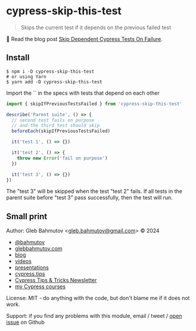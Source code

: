 # cypress-skip-this-test

> Skips the current test if it depends on the previous failed test

📝 Read the blog post [Skip Dependent Cypress Tests On Failure](https://glebbahmutov.com/blog/skip-dependent-tests-on-failure/).

## Install

```
$ npm i -D cypress-skip-this-test
# or using Yarn
$ yarn add -D cypress-skip-this-test
```

Import the `` in the specs with tests that depend on each other

```js
import { skipIfPreviousTestsFailed } from 'cypress-skip-this-test'

describe('Parent suite', () => {
  // second test fails on purpose
  // and the third test should skip
  beforeEach(skipIfPreviousTestsFailed)

  it('test 1', () => {})

  it('test 2', () => {
    throw new Error('fail on purpose')
  })

  it('test 3', () => {})
})
```

The "test 3" will be skipped when the test "test 2" fails. If all tests in the parent suite before "test 3" pass successfully, then the test will run.

## Small print

Author: Gleb Bahmutov &lt;gleb.bahmutov@gmail.com&gt; &copy; 2024

- [@bahmutov](https://twitter.com/bahmutov)
- [glebbahmutov.com](https://glebbahmutov.com)
- [blog](https://glebbahmutov.com/blog)
- [videos](https://www.youtube.com/glebbahmutov)
- [presentations](https://slides.com/bahmutov)
- [cypress.tips](https://cypress.tips)
- [Cypress Tips & Tricks Newsletter](https://cypresstips.substack.com/)
- [my Cypress courses](https://cypress.tips/courses)

License: MIT - do anything with the code, but don't blame me if it does not work.

Support: if you find any problems with this module, email / tweet /
[open issue](https://github.com/bahmutov/cypress-skip-this-test/issues) on Github
